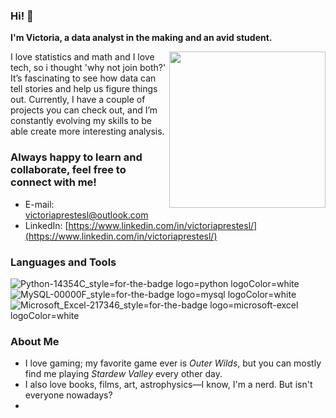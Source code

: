 ### Hi! 👋  

**I'm Victoria, a data analyst in the making and an avid student.**

<img align='right' src='https://media1.tenor.com/m/v5lxzTqe79AAAAAd/outer-wilds.gif' width='250'>

I love statistics and math and I love tech, so i thought 'why not join both?' It’s fascinating to see how data can tell stories and help us figure things out.
Currently, I have a couple of projects you can check out, and I’m constantly evolving my skills to be able create more interesting analysis.


### Always happy to learn and collaborate, feel free to connect with me!
* E-mail: [victoriaprestesl@outlook.com](mailto:victoriaprestesl@outlook.com)
* LinkedIn: [https://www.linkedin.com/in/victoriaprestesl/](https://www.linkedin.com/in/victoriaprestesl/)

### Languages and Tools 
![Python-14354C_style=for-the-badge logo=python logoColor=white](https://github.com/user-attachments/assets/7255731c-f6d8-42d8-a174-6b4380e1c4bd) ![MySQL-00000F_style=for-the-badge logo=mysql logoColor=white](https://github.com/user-attachments/assets/cf3ab421-12a3-4348-baf2-fa336cc7e163) ![Microsoft_Excel-217346_style=for-the-badge logo=microsoft-excel logoColor=white](https://github.com/user-attachments/assets/14c4f201-5689-4cd3-87fa-c82393c19654)

### About Me
* I love gaming; my favorite game ever is *Outer Wilds*, but you can mostly find me playing *Stardew Valley* every other day.  
* I also love books, films, art, astrophysics—I know, I'm a nerd. But isn't everyone nowadays?
* 
